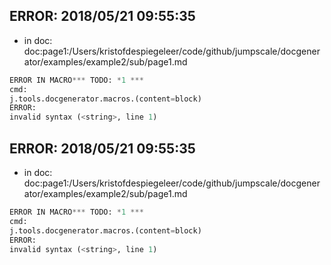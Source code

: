 ## ERROR: 2018/05/21 09:55:35

- in doc: doc:page1:/Users/kristofdespiegeleer/code/github/jumpscale/docgenerator/examples/example2/sub/page1.md

```python
ERROR IN MACRO*** TODO: *1 ***
cmd:
j.tools.docgenerator.macros.(content=block)
ERROR:
invalid syntax (<string>, line 1)
```

## ERROR: 2018/05/21 09:55:35

- in doc: doc:page1:/Users/kristofdespiegeleer/code/github/jumpscale/docgenerator/examples/example2/sub/page1.md

```python
ERROR IN MACRO*** TODO: *1 ***
cmd:
j.tools.docgenerator.macros.(content=block)
ERROR:
invalid syntax (<string>, line 1)
```

